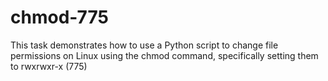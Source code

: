 # chmod-775
This task demonstrates how to use a Python script to change file permissions on Linux using the chmod command, specifically setting them to rwxrwxr-x (775)
